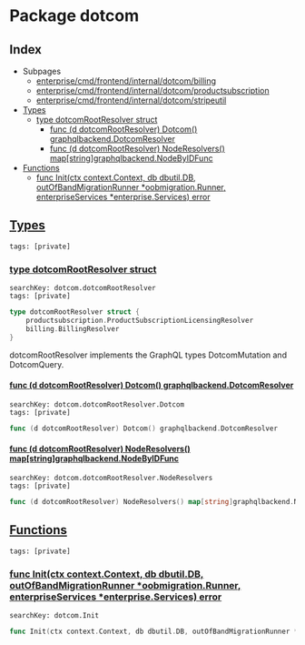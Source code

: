 # Package dotcom

## Index

* Subpages
  * [enterprise/cmd/frontend/internal/dotcom/billing](dotcom/billing.md)
  * [enterprise/cmd/frontend/internal/dotcom/productsubscription](dotcom/productsubscription.md)
  * [enterprise/cmd/frontend/internal/dotcom/stripeutil](dotcom/stripeutil.md)
* [Types](#type)
    * [type dotcomRootResolver struct](#dotcomRootResolver)
        * [func (d dotcomRootResolver) Dotcom() graphqlbackend.DotcomResolver](#dotcomRootResolver.Dotcom)
        * [func (d dotcomRootResolver) NodeResolvers() map[string]graphqlbackend.NodeByIDFunc](#dotcomRootResolver.NodeResolvers)
* [Functions](#func)
    * [func Init(ctx context.Context, db dbutil.DB, outOfBandMigrationRunner *oobmigration.Runner, enterpriseServices *enterprise.Services) error](#Init)


## <a id="type" href="#type">Types</a>

```
tags: [private]
```

### <a id="dotcomRootResolver" href="#dotcomRootResolver">type dotcomRootResolver struct</a>

```
searchKey: dotcom.dotcomRootResolver
tags: [private]
```

```Go
type dotcomRootResolver struct {
	productsubscription.ProductSubscriptionLicensingResolver
	billing.BillingResolver
}
```

dotcomRootResolver implements the GraphQL types DotcomMutation and DotcomQuery. 

#### <a id="dotcomRootResolver.Dotcom" href="#dotcomRootResolver.Dotcom">func (d dotcomRootResolver) Dotcom() graphqlbackend.DotcomResolver</a>

```
searchKey: dotcom.dotcomRootResolver.Dotcom
tags: [private]
```

```Go
func (d dotcomRootResolver) Dotcom() graphqlbackend.DotcomResolver
```

#### <a id="dotcomRootResolver.NodeResolvers" href="#dotcomRootResolver.NodeResolvers">func (d dotcomRootResolver) NodeResolvers() map[string]graphqlbackend.NodeByIDFunc</a>

```
searchKey: dotcom.dotcomRootResolver.NodeResolvers
tags: [private]
```

```Go
func (d dotcomRootResolver) NodeResolvers() map[string]graphqlbackend.NodeByIDFunc
```

## <a id="func" href="#func">Functions</a>

```
tags: [private]
```

### <a id="Init" href="#Init">func Init(ctx context.Context, db dbutil.DB, outOfBandMigrationRunner *oobmigration.Runner, enterpriseServices *enterprise.Services) error</a>

```
searchKey: dotcom.Init
```

```Go
func Init(ctx context.Context, db dbutil.DB, outOfBandMigrationRunner *oobmigration.Runner, enterpriseServices *enterprise.Services) error
```

